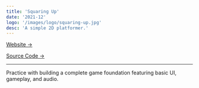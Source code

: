 ```yaml
---
title: 'Squaring Up'
date: '2021-12'
logo: '/images/logo/squaring-up.jpg'
desc: 'A simple 2D platformer.'
---
```


[Website &rarr;](https://vncegd.github.io/squaring-up)

[Source Code &rarr;](https://github.com/vncegd/squaring-up)

---

Practice with building a complete game foundation featuring basic UI, gameplay, and audio.